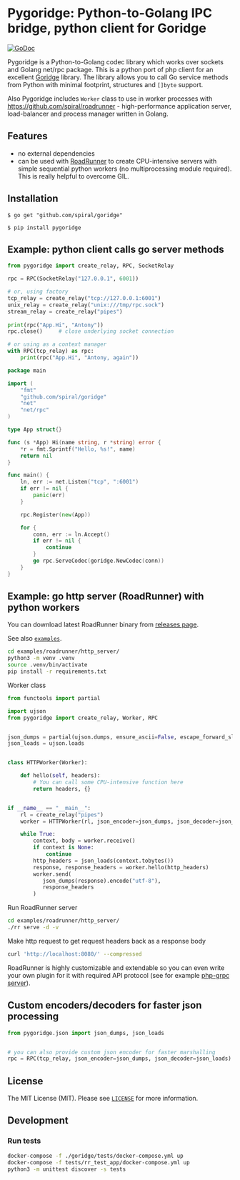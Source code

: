 Pygoridge: Python-to-Golang IPC bridge, python client for Goridge
=================================================
[![GoDoc](https://godoc.org/github.com/spiral/goridge?status.svg)](https://godoc.org/github.com/spiral/goridge)


Pygoridge is a Python-to-Golang codec library which works over sockets and Golang net/rpc package.
This is a python port of php client for an excellent [Goridge](https://github.com/spiral/goridge) library.
The library allows you to call Go service methods from Python with minimal footprint, structures and `[]byte` support.


Also Pygoridge includes `Worker` class to use in worker processes with https://github.com/spiral/roadrunner - high-performance application server, load-balancer and process manager written in Golang.

Features
--------
 - no external dependencies
 - can be used with [RoadRunner](https://github.com/spiral/roadrunner) to create CPU-intensive servers with simple sequential python workers (no multiprocessing module required). This is really helpful to overcome GIL.

Installation
------------
```
$ go get "github.com/spiral/goridge"
```
```
$ pip install pygoridge
```

Example: python client calls go server methods
----------------------------------------------
```python
from pygoridge import create_relay, RPC, SocketRelay

rpc = RPC(SocketRelay("127.0.0.1", 6001))

# or, using factory
tcp_relay = create_relay("tcp://127.0.0.1:6001")
unix_relay = create_relay("unix:///tmp/rpc.sock")
stream_relay = create_relay("pipes")
 
print(rpc("App.Hi", "Antony"))
rpc.close()     # close underlying socket connection 

# or using as a context manager
with RPC(tcp_relay) as rpc:
    print(rpc("App.Hi", "Antony, again"))
```

```go
package main

import (
    "fmt"
    "github.com/spiral/goridge"
    "net"
    "net/rpc"
)

type App struct{}

func (s *App) Hi(name string, r *string) error {
    *r = fmt.Sprintf("Hello, %s!", name)
    return nil
}

func main() {
    ln, err := net.Listen("tcp", ":6001")
    if err != nil {
        panic(err)
    }

    rpc.Register(new(App))

    for {
        conn, err := ln.Accept()
        if err != nil {
            continue
        }
        go rpc.ServeCodec(goridge.NewCodec(conn))
    }
}
```

Example: go http server (RoadRunner) with python workers
--------------------------------------------------------

You can download latest RoadRunner binary from [releases page](https://github.com/spiral/roadrunner/releases).

See also [`examples`](./examples).

```sh
cd examples/roadrunner/http_server/
python3 -m venv .venv
source .venv/bin/activate
pip install -r requirements.txt
```

Worker class

```python
from functools import partial

import ujson
from pygoridge import create_relay, Worker, RPC


json_dumps = partial(ujson.dumps, ensure_ascii=False, escape_forward_slashes=False)
json_loads = ujson.loads


class HTTPWorker(Worker):

    def hello(self, headers):
        # You can call some CPU-intensive function here
        return headers, {}


if __name__ == "__main__":
    rl = create_relay("pipes")
    worker = HTTPWorker(rl, json_encoder=json_dumps, json_decoder=json_loads)

    while True:
        context, body = worker.receive()
        if context is None:
            continue
        http_headers = json_loads(context.tobytes())
        response, response_headers = worker.hello(http_headers)
        worker.send(
           json_dumps(response).encode("utf-8"),
           response_headers 
        )

```

Run RoadRunner server
```sh
cd examples/roadrunner/http_server/
./rr serve -d -v
```

Make http request to get request headers back as a response body
```sh
curl 'http://localhost:8080/' --compressed
```

RoadRunner is highly customizable and extendable so you can even write your own plugin for it with required API protocol (see for example [php-grpc server](https://github.com/spiral/php-grpc)).


Custom encoders/decoders for faster json processing
---------------------------------------------------

```python
from pygoridge.json import json_dumps, json_loads


# you can also provide custom json encoder for faster marshalling
rpc = RPC(tcp_relay, json_encoder=json_dumps, json_decoder=json_loads)
```
 
License
-------

The MIT License (MIT). Please see [`LICENSE`](./LICENSE) for more information.


Development
-----------

### Run tests

```sh
docker-compose -f ./goridge/tests/docker-compose.yml up
docker-compose -f tests/rr_test_app/docker-compose.yml up
python3 -m unittest discover -s tests
```
